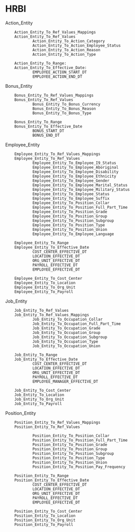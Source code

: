# HRBI

Action_Entity

        Action_Entity_To_Ref_Values_Mappings
        Action_Entity_To_Ref_Values
                Action_Entity_To_Action_Category
                Action_Entity_To_Action_Employee_Status
                Action_Entity_To_Action_Reason
                Action_Entity_To_Action_Type

        Action_Entity_To_Range:
        Action_Entity_To_Effective_Date:
                EMPLOYEE_ACTION_START_DT
                EMPLOYEE_ACTION_END_DT

Bonus_Entity

        Bonus_Entity_To_Ref_Values_Mappings
        Bonus_Entity_To_Ref_Values    
                Bonus_Entity_To_Bonus_Currency
                Bonus_Entity_To_Bonus_Reason
                Bonus_Entity_To_Bonus_Type
        
        Bonus_Entity_To_Range
        Bonus_Entity_To_Effective_Date
                BONUS_START_DT
                BONUS_END_DT
        
Employee_Entity

        Employee_Entity_To_Ref_Values_Mappings
        Employee_Entity_To_Ref_Values
                Employee_Entity_To_Employee_I9_Status
                Employee_Entity_To_Employee_Aboriginal
                Employee_Entity_To_Employee_Disability
                Employee_Entity_To_Employee_Ethnicity
                Employee_Entity_To_Employee_Gender
                Employee_Entity_To_Employee_Marital_Status
                Employee_Entity_To_Employee_Military_Status
                Employee_Entity_To_Employee_Status
                Employee_Entity_To_Employee_Suffix
                Employee_Entity_To_Position_Collar
                Employee_Entity_To_Position_Full_Part_Time
                Employee_Entity_To_Position_Grade
                Employee_Entity_To_Position_Group
                Employee_Entity_To_Position_Subgroup
                Employee_Entity_To_Position_Type
                Employee_Entity_To_Position_Union
                Employee_Entity_To_Employee_Language
                       
        Employee_Entity_To_Range
        Employee_Entity_To_Effective_Date
                COST_CENTER_EFFECTIVE_DT
                LOCATION_EFFECTIVE_DT
                ORG_UNIT_EFFECTIVE_DT
                PAYROLL_EFFECTIVE_DT
                EMPLOYEE_EFFECTIVE_DT
                
        Employee_Entity_To_Cost_Center
        Employee_Entity_To_Location
        Employee_Entity_To_Org_Unit
        Employee_Entity_To_Payroll

Job_Entity

        Job_Entity_To_Ref_Values
        Job_Entity_To_Ref_Values_Mappings
                Job_Entity_To_Occupation_Collar
                Job_Entity_To_Occupation_Full_Part_Time
                Job_Entity_To_Occupation_Grade
                Job_Entity_To_Occupation_Group
                Job_Entity_To_Occupation_Subgroup
                Job_Entity_To_Occupation_Type
                Job_Entity_To_Occupation_Union

        Job_Entity_To_Range
        Job_Entity_To_Effective_Date
                COST_CENTER_EFFECTIVE_DT
                LOCATION_EFFECTIVE_DT
                ORG_UNIT_EFFECTIVE_DT
                PAYROLL_EFFECTIVE_DT
                EMPLOYEE_MANAGER_EFFECTIVE_DT
        
        Job_Entity_To_Cost_Center
        Job_Entity_To_Location
        Job_Entity_To_Org_Unit
        Job_Entity_To_Payroll
        
Position_Entity        

        Position_Entity_To_Ref_Values_Mappings
        Position_Entity_To_Ref_Values
        
                Position_Entity_To_Position_Collar
                Position_Entity_To_Position_Full_Part_Time
                Position_Entity_To_Position_Grade
                Position_Entity_To_Position_Group
                Position_Entity_To_Position_Subgroup
                Position_Entity_To_Position_Type
                Position_Entity_To_Position_Union
                Position_Entity_To_Position_Pay_Frequency
                
        Position_Entity_To_Range
        Position_Entity_To_Effective_Date
                COST_CENTER_EFFECTIVE_DT
                LOCATION_EFFECTIVE_DT
                ORG_UNIT_EFFECTIVE_DT
                PAYROLL_EFFECTIVE_DT
                EMPLOYEE_EFFECTIVE_DT
                
        Position_Entity_To_Cost_Center
        Position_Entity_To_Location
        Position_Entity_To_Org_Unit
        Position_Entity_To_Payroll
        
